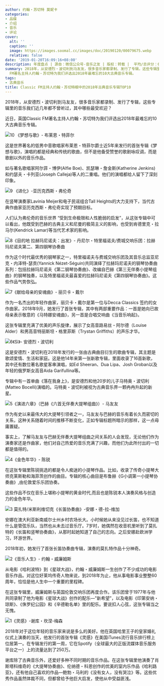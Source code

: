 ```yaml
---
author: 约翰・苏切特 莫妮卡
categories:
- 品碟
- 介绍
- 音乐
- 评论
cover:
  alt: ''
  caption: ''
  image: https://images.soomal.cc/images/doc/20190120/00079675.webp
  relative: false
date: '2019-01-20T16:09:16+08:00'
description: 年度盘点 | 源自：微信公众号-音乐之友 | 版权：转载 |  平均/总评分：09.67/29
summary: 2018年，从安德烈・波切利到马友友，很多音乐家都录制、发行了专辑，这些专辑里的音乐我们近几年都不曾听过，其中哪些最受欢迎？近日，英国Classic
  FM著名主持人约翰・苏切特为我们评选出2018年最难忘的10大古典音乐专辑。
tags:
- 古典音乐
title: Classic FM主持人约翰・苏切特眼中的2018年古典音乐专辑TOP10
---
```


2018年，从安德烈・波切利到马友友，很多音乐家都录制、发行了专辑，这些专辑里的音乐我们近几年都不曾听过，其中哪些最受欢迎？

近日，英国Classic FM著名主持人约翰・苏切特为我们评选出2018年最难忘的10大古典音乐专辑。

![10 《梦想与歌》- 布莱恩・特菲尔](https://images.soomal.cc/images/doc/20190120/00079665.webp)





这是世界著名的低男中音歌唱家布莱恩・特菲尔爵士近5年来发行的首张专辑《梦想与歌》，演唱的都是经典和传统的歌曲，但不是他备受赞誉的歌剧咏叹调，而是歌剧以外的音乐作品。

如与著名歌唱家阿尔菲・博伊(Alfie Boe)、凯瑟琳・詹金斯(Katherine Jenkins)和约瑟夫・卡列亚(Joseph Calleja)等人的二重唱。他们的演唱都给人留下了深刻印象。

![9 《进化》-亚历克西斯・弗伦奇](https://images.soomal.cc/images/doc/20190120/00079666.webp)





在竖琴演奏家Lavinia  Meijer和电子民谣组合Tall Heights的大力支持下，当代古典作曲家亚历克西斯・弗伦奇实现了预期目标。

人们认为弗伦奇的音乐世界 “受到生命极限和人性脆弱的启发”，从这张专辑中可以看出，他既受到巴赫的古典主义和尼曼的极简主义的影响，也受到肯德里克・拉马尔(Kendrick Lamar)等当代艺术家的影响。

![8《目的地 拉赫玛尼诺夫：出发》- 丹尼尔・特里福诺夫/费城交响乐团：拉赫玛尼诺夫第二、第四钢琴协奏曲](https://images.soomal.cc/images/doc/20190120/00079667.webp)





作为这个时代最优秀的钢琴家之一，特里福诺夫与费城交响乐团及其音乐总监亚尼克・内泽特-瑟贡(Yannick Nézet-Séguin)共同演绎了拉赫玛尼诺夫的钢琴协奏曲系列：包括拉赫玛尼诺夫《第二钢琴协奏曲》、改编自巴赫《第三无伴奏小提琴组曲》的钢琴独奏，以及特里福诺夫最喜爱的拉赫玛尼诺夫《第四钢琴协奏曲》。这些作品气势恢弘。

![7《献给母亲的安魂曲》- 丽贝卡・戴尔](https://images.soomal.cc/images/doc/20190120/00079668.webp)





作为一名杰出的年轻作曲家，丽贝卡・戴尔是第一位与Decca Classics 签约的女作曲家。2018年9月，她发行了首张专辑，其中有两部重要作品：一首是她向已故母亲表示敬意的《马特娜安魂曲》，另一首是合唱交响曲《当音乐响起》。

这张专辑里充满了优美的声乐旋律，展示了女高音路易丝・阿尔德（Louise Alder）和男高音特丽斯坦・格里菲斯（Trystan Griffiths）的声乐才华。

![6《Sì》- 安德烈・波切利](https://images.soomal.cc/images/doc/20190120/00079669.webp)





这是安德烈・波切利在2018年发行的一张由古典曲目衍生的歌曲专辑，其主题是歌颂爱情、生活和家庭。这是他14年来第一张新歌专辑，里面收录了16首新歌，其中还有数位著名歌星客串演唱，如Ed Sheeran、Dua Lipa、Josh Groban以及年轻的俄罗斯女高音Aida Garifullina等。

专辑中有一首单曲《落在我身上》，是安德烈和他20岁的儿子马特奥・波切利(Matteo Bocelli)演唱的。马特奥・波切利被视为古典音乐界一颗冉冉升起的新星。

![5《演进六章》（巴赫《六首无伴奏大提琴组曲》）- 马友友](https://images.soomal.cc/images/doc/20190120/00079670.webp)





作为有史以来最伟大的大提琴引领者之一，马友友与巴赫的音乐有着长久而密切的关系，这种关系随着时间的推移不断变化，正如专辑标题所暗示的那样，这一点毋庸置疑。

事实上，了解马友友与巴赫无伴奏大提琴组曲之间关系的人会发现，无论他们作为演奏家还是作曲家，他们对自己热爱的音乐充满了兴趣，而他们为此所付出的一切都是值得的。

![4《金色年华》- 陈锐](https://images.soomal.cc/images/doc/20190120/00079671.webp)





在这张专辑里陈锐挑选的都是令人痴迷的小提琴作品。比如，收录了传奇小提琴大师克莱斯勒和海菲茨创作的曲目。专辑的核心曲目是布鲁赫《G小调第一小提琴协奏曲》,由伦敦爱乐乐团协奏。

这些作品不仅在音乐上堪称小提琴的黄金时代,而且也是陈锐本人演奏风格与创造力的金色年华。

![3 莫扎特/米斯利维切克《长笛协奏曲》-安娜・德-拉-维加](https://images.soomal.cc/images/doc/20190120/00079672.webp)





安娜在澳大利亚新南威尔士州乡村农场长大。小时候她从来没见过长笛，也不知道什么是管弦乐队，当然也从未去过音乐厅。7岁时，她偶然在收音机里听到了莫扎特的《长笛和竖琴协奏曲》，从那时起她知道了自己的志向。之后安娜赴欧洲学习，环游世界。

2018年初，她发行了首张长笛协奏曲专辑，演奏的莫扎特作品十分神奇。

![2《音乐人生》- 约翰・威廉姆斯](https://images.soomal.cc/images/doc/20190120/00079673.webp)





从电影《哈利波特》到《星球大战》，约翰・威廉姆斯一生创作了不少成功的电影音乐作品。对这位好莱坞传奇人物来说，到2018年为止，他从事电影事业整整60周年，恰恰是他人生中一个重要的里程碑。

在这张专辑里，威廉姆斯与英国伦敦交响乐团再度合作。该乐团曾于1977年与他共同录制了他为电影《星球大战》创作的配乐―"新希望”，以及电影《印第安纳・琼斯》、《侏罗纪公园》和《辛德勒名单》里的配乐。要说扣人心弦，这张专辑当之无愧。

![1《灵感》-谢库・坎涅-梅森](https://images.soomal.cc/images/doc/20190120/00079674.webp)





2018年对于这位年轻的音乐家来说是多么的美好。他在英国哈里王子的皇家婚礼仪式上演奏的当天，他发行的首张专辑《灵感》在美国iTunes流行音乐排行榜上位居第一。在专辑发行的第一周，它在Spotify（全球最大的正版流媒体音乐服务平台之一）上的流量达到了250万。

谢库除了古典音乐外，还爱好多种不同时期的音乐作品。在这张专辑里他演奏了肖斯塔科维奇的《大提琴协奏曲》、伦纳德・科恩创作的优美的室内乐作品《哈利路亚》，还有他自己喜欢的作品―鲍勃・马利的《没有女人，没有哭泣》等。这些优秀作品虽然体裁不同，但都曾给予他巨大启发，使他从中受益匪浅。